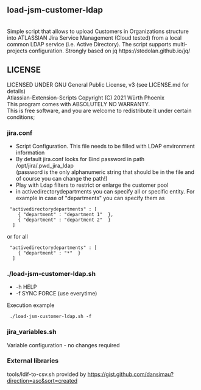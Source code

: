 ## load-jsm-customer-ldap
<br>
Simple script that allows to upload Customers in Organizations structure into ATLASSIAN Jira Service Management (Cloud tested) from a local common LDAP service (i.e. Active Directory). The script supports multi-projects configuration. Strongly based on jq https://stedolan.github.io/jq/

## LICENSE

LICENSED UNDER GNU General Public License, v3  (see LICENSE.md for details)            
Atlassian-Extension-Scripts Copyright (C) 2021  Würth Phoenix                          
This program comes with ABSOLUTELY NO WARRANTY.                                        
This is free software, and you are welcome to redistribute it under certain conditions;


### jira.conf
- Script Configuration. This file needs to be filled with LDAP environment information
- By default jira.conf looks for Bind password in path /opt/jira/.pwd_jira_ldap <br>
   (password is the only alphanumeric string that should be in the file and of course you can change the path!)
- Play with Ldap filters to restrict or enlarge the customer pool
- in activedirectorydepartments you can specify all or specific entity. For example in case of "departments" you can specify them as
```
 "activedirectorydepartments" : [
    { "department" : "department 1"  }, 
    { "department" : "department 2"  } 
  ]
```
or for all

```
 "activedirectorydepartments" : [
    { "department" : "*"  } 
  ]
```

### ./load-jsm-customer-ldap.sh 
- -h HELP<br>
- -f SYNC FORCE (use everytime) <br>

Execution example<br>
```
 ./load-jsm-customer-ldap.sh -f
```
### jira_variables.sh
Variable configuration - no changes required

### External libraries
tools/ldif-to-csv.sh provided by https://gist.github.com/dansimau?direction=asc&sort=created

